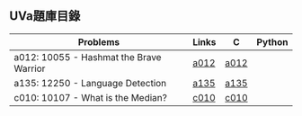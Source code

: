 ## UVa題庫目錄

|Problems|Links|C|Python|
|-|-|-|-|
|a012: 10055 - Hashmat the Brave Warrior|[a012](Contents/a012/a012.md)|[a012](Contents/a012/a012.c)||
|a135: 12250 - Language Detection|[a135](Contents/a135/a135.md)|[a135](Contents/a135/a135.c)||
|c010: 10107 - What is the Median?|[c010](Contents/c010/c010.md)|[c010](Contents/c010/c010.c)||

